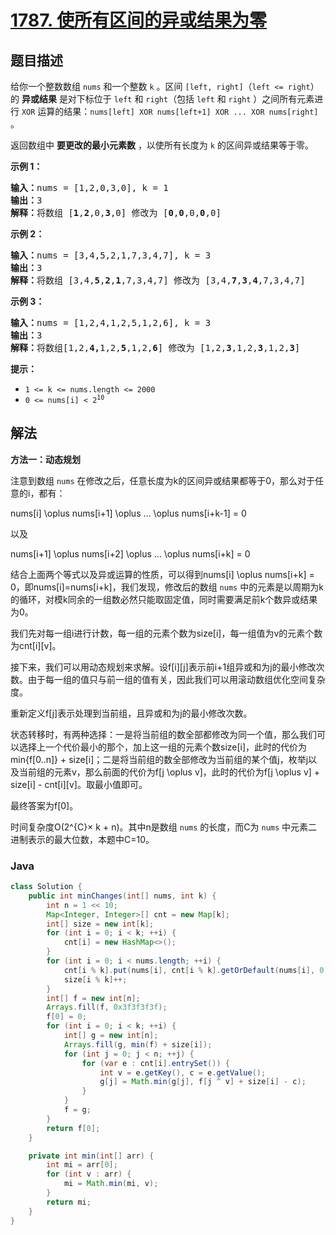 # [1787. 使所有区间的异或结果为零](https://leetcode.cn/problems/make-the-xor-of-all-segments-equal-to-zero)

## 题目描述

<p>给你一个整数数组 <code>nums</code>​​​ 和一个整数 <code>k</code>​​​​​ 。区间 <code>[left, right]</code>（<code>left <= right</code>）的 <strong>异或结果</strong> 是对下标位于 <code>left</code> 和 <code>right</code>（包括 <code>left</code> 和 <code>right</code> ）之间所有元素进行 <code>XOR</code> 运算的结果：<code>nums[left] XOR nums[left+1] XOR ... XOR nums[right]</code> 。</p>

<p>返回数组中 <strong>要更改的最小元素数</strong> ，以使所有长度为 <code>k</code> 的区间异或结果等于零。</p>



<p><strong>示例 1：</strong></p>

<pre>
<strong>输入：</strong>nums = [1,2,0,3,0], k = 1
<strong>输出：</strong>3
<strong>解释：</strong>将数组 [<strong>1</strong>,<strong>2</strong>,0,<strong>3</strong>,0] 修改为 [<strong>0</strong>,<strong>0</strong>,0,<strong>0</strong>,0]
</pre>

<p><strong>示例 2：</strong></p>

<pre>
<strong>输入：</strong>nums = [3,4,5,2,1,7,3,4,7], k = 3
<strong>输出：</strong>3
<strong>解释：</strong>将数组 [3,4,<strong>5</strong>,<strong>2</strong>,<strong>1</strong>,7,3,4,7] 修改为 [3,4,<strong>7</strong>,<strong>3</strong>,<strong>4</strong>,7,3,4,7]
</pre>

<p><strong>示例 3：</strong></p>

<pre>
<strong>输入：</strong>nums = [1,2,4,1,2,5,1,2,6], k = 3
<strong>输出：</strong>3
<strong>解释：</strong>将数组[1,2,<strong>4,</strong>1,2,<strong>5</strong>,1,2,<strong>6</strong>] 修改为 [1,2,<strong>3</strong>,1,2,<strong>3</strong>,1,2,<strong>3</strong>]</pre>



<p><strong>提示：</strong></p>

<ul>
	<li><code>1 <= k <= nums.length <= 2000</code></li>
	<li><code>​​​​​​0 <= nums[i] < 2<sup>10</sup></code></li>
</ul>

## 解法

**方法一：动态规划**

注意到数组 `nums` 在修改之后，任意长度为k的区间异或结果都等于0，那么对于任意的i，都有：


nums[i] \oplus nums[i+1] \oplus ... \oplus nums[i+k-1] = 0


以及


nums[i+1] \oplus nums[i+2] \oplus ... \oplus nums[i+k] = 0


结合上面两个等式以及异或运算的性质，可以得到nums[i] \oplus nums[i+k] = 0，即nums[i]=nums[i+k]，我们发现，修改后的数组 `nums` 中的元素是以周期为k的循环，对模k同余的一组数必然只能取固定值，同时需要满足前k个数异或结果为0。

我们先对每一组i进行计数，每一组的元素个数为size[i]，每一组值为v的元素个数为cnt[i][v]。

接下来，我们可以用动态规划来求解。设f[i][j]表示前i+1组异或和为j的最小修改次数。由于每一组的值只与前一组的值有关，因此我们可以用滚动数组优化空间复杂度。

重新定义f[j]表示处理到当前组，且异或和为j的最小修改次数。

状态转移时，有两种选择：一是将当前组的数全部都修改为同一个值，那么我们可以选择上一个代价最小的那个，加上这一组的元素个数size[i]，此时的代价为min{f[0..n]} + size[i]；二是将当前组的数全部修改为当前组的某个值j，枚举j以及当前组的元素v，那么前面的代价为f[j \oplus v]，此时的代价为f[j \oplus v] + size[i] - cnt[i][v]。取最小值即可。

最终答案为f[0]。

时间复杂度O(2^{C}× k + n)。其中n是数组 `nums` 的长度，而C为 `nums` 中元素二进制表示的最大位数，本题中C=10。

### **Java**

```java
class Solution {
    public int minChanges(int[] nums, int k) {
        int n = 1 << 10;
        Map<Integer, Integer>[] cnt = new Map[k];
        int[] size = new int[k];
        for (int i = 0; i < k; ++i) {
            cnt[i] = new HashMap<>();
        }
        for (int i = 0; i < nums.length; ++i) {
            cnt[i % k].put(nums[i], cnt[i % k].getOrDefault(nums[i], 0) + 1);
            size[i % k]++;
        }
        int[] f = new int[n];
        Arrays.fill(f, 0x3f3f3f3f);
        f[0] = 0;
        for (int i = 0; i < k; ++i) {
            int[] g = new int[n];
            Arrays.fill(g, min(f) + size[i]);
            for (int j = 0; j < n; ++j) {
                for (var e : cnt[i].entrySet()) {
                    int v = e.getKey(), c = e.getValue();
                    g[j] = Math.min(g[j], f[j ^ v] + size[i] - c);
                }
            }
            f = g;
        }
        return f[0];
    }

    private int min(int[] arr) {
        int mi = arr[0];
        for (int v : arr) {
            mi = Math.min(mi, v);
        }
        return mi;
    }
}
```
